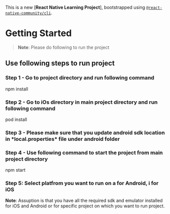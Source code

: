 This is a new [**React Native Learning Project**], bootstrapped using [`@react-native-community/cli`](https://github.com/react-native-community/cli).

# Getting Started

> **Note**: Please do following to run the project

## Use following steps to run project

### Step 1 - Go to project directory and run following command

npm install

### Step 2 - Go to iOs directory in main project directory and run following command

pod install

### Step 3 - Please make sure that you update android sdk location in \***local.properties**\* file under android folder

### Step 4 - Use following command to start the project from main project directory

npm start

### Step 5: Select platfrom you want to run on a for Android, i for iOS

**Note**: Assuption is that you have all the required sdk and emulator installed for iOS and Android or for specific project on which you want to run project.
